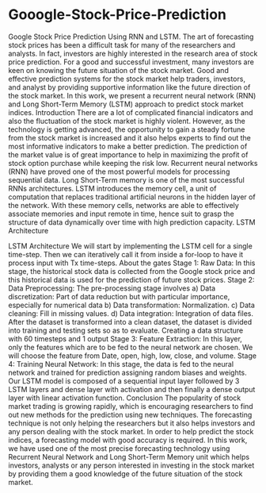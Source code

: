 # Gooogle-Stock-Price-Prediction
Google Stock Price Prediction Using RNN and LSTM.
The art of forecasting stock prices has been a difficult task for many of the researchers and analysts. In fact, investors are highly interested in the research area of stock price prediction. For a good and successful investment, many investors are keen on knowing the future situation of the stock market. Good and effective prediction systems for the stock market help traders, investors, and analyst by providing supportive information like the future direction of the stock market. In this work, we present a recurrent neural network (RNN) and Long Short-Term Memory (LSTM) approach to predict stock market indices.
Introduction
There are a lot of complicated financial indicators and also the fluctuation of the stock market is highly violent. However, as the technology is getting advanced, the opportunity to gain a steady fortune from the stock market is increased and it also helps experts to find out the most informative indicators to make a better prediction. The prediction of the market value is of great importance to help in maximizing the profit of stock option purchase while keeping the risk low. Recurrent neural networks (RNN) have proved one of the most powerful models for processing sequential data. Long Short-Term memory is one of the most successful RNNs architectures. LSTM introduces the memory cell, a unit of computation that replaces traditional artificial neurons in the hidden layer of the network. With these memory cells, networks are able to effectively associate memories and input remote in time, hence suit to grasp the structure of data dynamically over time with high prediction capacity.
LSTM Architecture

LSTM Architecture
We will start by implementing the LSTM cell for a single time-step. Then we can iteratively call it from inside a for-loop to have it process input with Tx time-steps.
About the gates
Stage 1: Raw Data: In this stage, the historical stock data is collected from the Google stock price and this historical data is used for the prediction of future stock prices.
Stage 2: Data Preprocessing: The pre-processing stage involves a) Data discretization: Part of data reduction but with particular importance, especially for numerical data b) Data transformation: Normalization. c) Data cleaning: Fill in missing values. d) Data integration: Integration of data files. After the dataset is transformed into a clean dataset, the dataset is divided into training and testing sets so as to evaluate. Creating a data structure with 60 timesteps and 1 output
Stage 3: Feature Extraction: In this layer, only the features which are to be fed to the neural network are chosen. We will choose the feature from Date, open, high, low, close, and volume.
Stage 4: Training Neural Network: In this stage, the data is fed to the neural network and trained for prediction assigning random biases and weights. Our LSTM model is composed of a sequential input layer followed by 3 LSTM layers and dense layer with activation and then finally a dense output layer with linear activation function.
Conclusion
The popularity of stock market trading is growing rapidly, which is encouraging researchers to find out new methods for the prediction using new techniques. The forecasting technique is not only helping the researchers but it also helps investors and any person dealing with the stock market. In order to help predict the stock indices, a forecasting model with good accuracy is required. In this work, we have used one of the most precise forecasting technology using Recurrent Neural Network and Long Short-Term Memory unit which helps investors, analysts or any person interested in investing in the stock market by providing them a good knowledge of the future situation of the stock market.
